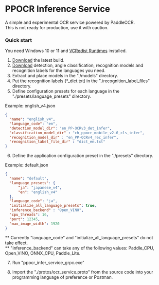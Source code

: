 # PPOCR Inference Service

A simple and experimental OCR service powered by PaddleOCR. <br>
This is not ready for production, use it with caution.

### Quick start

You need Windows 10 or 11 and [VCRedist Runtimes](https://www.techpowerup.com/download/visual-c-redistributable-runtime-package-all-in-one/) installed. <br>

1. [Download](https://github.com/matt-m-o/PPOCR-Inference-Service/releases) the latest build.
2. [Download](https://github.com/PaddlePaddle/PaddleOCR/blob/release/2.7/doc/doc_en/models_list_en.md) detection, angle classification, recognition models and recognition labels for the languages you need.
3. Extract and place models in the "./models" directory.
4. Put the recognition labels (*_dict.txt) in the "./recognition_label_files" directory.
5. Define configuration presets for each language in the "./presets/language_presets" directory.

Example: english_v4.json
```json
{
  "name": "english_v4",
  "language_code": "en",
  "detection_model_dir": "en_PP-OCRv3_det_infer",
  "classification_model_dir" : "ch_ppocr_mobile_v2.0_cls_infer",
  "recognition_model_dir" : "en_PP-OCRv4_rec_infer",
  "recognition_label_file_dir" : "dict_en.txt"
}
```
6. Define the application configuration preset in the "./presets" directory.

Example: default.json
```json
{
  "name": "default",
  "language_presets": {
      "ja": "japanese_v4",
      "en": "english_v4"
  },
  "language_code": "ja",
  "initialize_all_language_presets": true,
  "inference_backend" : "Open_VINO",
  "cpu_threads": 16,
  "port": 12345,
  "max_image_width": 1920
}
```
** Currently "language_code" and "initialize_all_language_presets" do not take effect. <br>
** "inference_backend" can take any of the following values: Paddle_CPU, Open_VINO, ONNX_CPU, Paddle_Lite.

7. Run "ppocr_infer_service_grpc.exe"

8. Import the "./protos/ocr_service.proto" from the source code into your programming language of preference or Postman.
